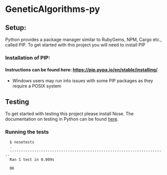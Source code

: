 # GeneticAlgorithms-py

## Setup:

Python provides a package manager similar to RubyGems, NPM, Cargo etc., called
PIP. To get started with this project you will need to install PIP

### Installation of PIP:
#### Instructions can be found here: https://pip.pypa.io/en/stable/installing/
- Windows users may run into issues with some PIP packages as they require a
  POSIX system

## Testing

To get started with testing this project please install Nose. The documentation
on testing in Python can be found [here](http://python-packaging.readthedocs.org/en/latest/testing.html).

### Running the tests

```shell
  $ nosetests
  .
  ----------------------------------------------------------------------
  Ran 1 test in 0.009s

  OK
```
